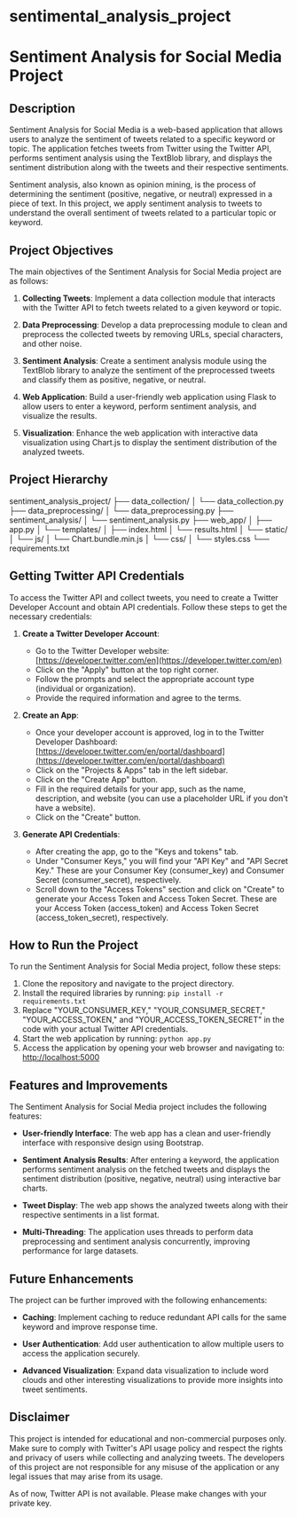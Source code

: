 # sentimental_analysis_project

# Sentiment Analysis for Social Media Project

## Description
Sentiment Analysis for Social Media is a web-based application that allows users to analyze the sentiment of tweets related to a specific keyword or topic. The application fetches tweets from Twitter using the Twitter API, performs sentiment analysis using the TextBlob library, and displays the sentiment distribution along with the tweets and their respective sentiments.

Sentiment analysis, also known as opinion mining, is the process of determining the sentiment (positive, negative, or neutral) expressed in a piece of text. In this project, we apply sentiment analysis to tweets to understand the overall sentiment of tweets related to a particular topic or keyword.

## Project Objectives
The main objectives of the Sentiment Analysis for Social Media project are as follows:

1. **Collecting Tweets**: Implement a data collection module that interacts with the Twitter API to fetch tweets related to a given keyword or topic.

2. **Data Preprocessing**: Develop a data preprocessing module to clean and preprocess the collected tweets by removing URLs, special characters, and other noise.

3. **Sentiment Analysis**: Create a sentiment analysis module using the TextBlob library to analyze the sentiment of the preprocessed tweets and classify them as positive, negative, or neutral.

4. **Web Application**: Build a user-friendly web application using Flask to allow users to enter a keyword, perform sentiment analysis, and visualize the results.

5. **Visualization**: Enhance the web application with interactive data visualization using Chart.js to display the sentiment distribution of the analyzed tweets.

## Project Hierarchy
sentiment_analysis_project/
├── data_collection/
│   └── data_collection.py
├── data_preprocessing/
│   └── data_preprocessing.py
├── sentiment_analysis/
│   └── sentiment_analysis.py
├── web_app/
│   ├── app.py
│   └── templates/
│       ├── index.html
│       └── results.html
│   └── static/
│       └── js/
│           └── Chart.bundle.min.js
│       └── css/
│           └── styles.css
└── requirements.txt


## Getting Twitter API Credentials
To access the Twitter API and collect tweets, you need to create a Twitter Developer Account and obtain API credentials. Follow these steps to get the necessary credentials:

1. **Create a Twitter Developer Account**:
   - Go to the Twitter Developer website: [https://developer.twitter.com/en](https://developer.twitter.com/en)
   - Click on the "Apply" button at the top right corner.
   - Follow the prompts and select the appropriate account type (individual or organization).
   - Provide the required information and agree to the terms.

2. **Create an App**:
   - Once your developer account is approved, log in to the Twitter Developer Dashboard: [https://developer.twitter.com/en/portal/dashboard](https://developer.twitter.com/en/portal/dashboard)
   - Click on the "Projects & Apps" tab in the left sidebar.
   - Click on the "Create App" button.
   - Fill in the required details for your app, such as the name, description, and website (you can use a placeholder URL if you don't have a website).
   - Click on the "Create" button.

3. **Generate API Credentials**:
   - After creating the app, go to the "Keys and tokens" tab.
   - Under "Consumer Keys," you will find your "API Key" and "API Secret Key." These are your Consumer Key (consumer_key) and Consumer Secret (consumer_secret), respectively.
   - Scroll down to the "Access Tokens" section and click on "Create" to generate your Access Token and Access Token Secret. These are your Access Token (access_token) and Access Token Secret (access_token_secret), respectively.

## How to Run the Project
To run the Sentiment Analysis for Social Media project, follow these steps:

1. Clone the repository and navigate to the project directory.
2. Install the required libraries by running: `pip install -r requirements.txt`
3. Replace "YOUR_CONSUMER_KEY," "YOUR_CONSUMER_SECRET," "YOUR_ACCESS_TOKEN," and "YOUR_ACCESS_TOKEN_SECRET" in the code with your actual Twitter API credentials.
4. Start the web application by running: `python app.py`
5. Access the application by opening your web browser and navigating to: [http://localhost:5000](http://localhost:5000)

## Features and Improvements
The Sentiment Analysis for Social Media project includes the following features:

- **User-friendly Interface**: The web app has a clean and user-friendly interface with responsive design using Bootstrap.

- **Sentiment Analysis Results**: After entering a keyword, the application performs sentiment analysis on the fetched tweets and displays the sentiment distribution (positive, negative, neutral) using interactive bar charts.

- **Tweet Display**: The web app shows the analyzed tweets along with their respective sentiments in a list format.

- **Multi-Threading**: The application uses threads to perform data preprocessing and sentiment analysis concurrently, improving performance for large datasets.

## Future Enhancements
The project can be further improved with the following enhancements:

- **Caching**: Implement caching to reduce redundant API calls for the same keyword and improve response time.

- **User Authentication**: Add user authentication to allow multiple users to access the application securely.

- **Advanced Visualization**: Expand data visualization to include word clouds and other interesting visualizations to provide more insights into tweet sentiments.

## Disclaimer
This project is intended for educational and non-commercial purposes only. Make sure to comply with Twitter's API usage policy and respect the rights and privacy of users while collecting and analyzing tweets. The developers of this project are not responsible for any misuse of the application or any legal issues that may arise from its usage.

As of now, Twitter API is not available. Please make changes with your private key.



